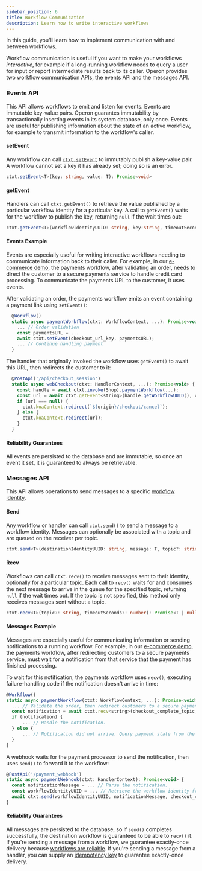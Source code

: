 ```yaml
---
sidebar_position: 6
title: Workflow Communication
description: Learn how to write interactive workflows
---
```


In this guide, you'll learn how to implement communication with and between workflows.

Workflow communication is useful if you want to make your workflows _interactive_, for example if a long-running workflow needs to query a user for input or report intermediate results back to its caller.
Operon provides two workflow communication APIs, the events API and the messages API.

### Events API

This API allows workflows to emit and listen for events. Events are immutable key-value pairs. Operon guarantes immutability by transactionally inserting events in its system database, only once.
Events are useful for publishing information about the state of an active workflow, for example to transmit information to the workflow's caller.

#### setEvent

Any workflow can call [`ctxt.setEvent`](../api-reference/contexts#workflowctxtseteventkey-value) to immutably publish a key-value pair.
A workflow cannot set a key it has already set; doing so is an error.

```typescript
ctxt.setEvent<T>(key: string, value: T): Promise<void>
```

#### getEvent

Handlers can call `ctxt.getEvent()` to retrieve the value published by a particular workflow identity for a particular key.
A call to `getEvent()` waits for the workflow to publish the key, returning `null` if the wait times out:

```typescript
ctxt.getEvent<T>(workflowIdentityUUID: string, key:string, timeoutSeconds?: number);
```

#### Events Example

Events are especially useful for writing interactive workflows needing to communicate information back to their caller.
For example, in our [e-commerce demo](https://github.com/dbos-inc/dbos-demo-apps/tree/main/e-commerce), the payments workflow, after validating an order, needs to direct the customer to a secure payments service to handle credit card processing.
To communicate the payments URL to the customer, it uses events.

After validating an order, the payments workflow emits an event containing a payment link using `setEvent()`:

```javascript
  @Workflow()
  static async paymentWorkflow(ctxt: WorkflowContext, ...): Promise<void> {
    ... // Order validation
    const paymentsURL = ...
    await ctxt.setEvent(checkout_url_key, paymentsURL);
    ... // Continue handling payment
  }
```

The handler that originally invoked the workflow uses `getEvent()` to await this URL, then redirects the customer to it:

```javascript
  @PostApi('/api/checkout_session')
  static async webCheckout(ctxt: HandlerContext, ...): Promise<void> {
    const handle = await ctxt.invoke(Shop).paymentWorkflow(...);
    const url = await ctxt.getEvent<string>(handle.getWorkflowUUID(), checkout_url_key);
    if (url === null) {
      ctxt.koaContext.redirect(`${origin}/checkout/cancel`);
    } else {
      ctxt.koaContext.redirect(url);
    }
  }
```

#### Reliability Guarantees

All events are persisted to the database and are immutable, so once an event it set, it is guaranteed to always be retrievable.

### Messages API
This API allows operations to send messages to a specific [workflow identity](./workflow-tutorial#workflow-identity).

#### Send

Any workflow or handler can call `ctxt.send()` to send a message to a workflow identity.
Messages can optionally be associated with a topic and are queued on the receiver per topic.

```typescript
ctxt.send<T>(destinationIdentityUUID: string, message: T, topic?: string): Promise<void>;
```

#### Recv

Workflows can call `ctxt.recv()` to receive messages sent to their identity, optionally for a particular topic.
Each call to `recv()` waits for and consumes the next message to arrive in the queue for the specified topic, returning `null` if the wait times out.
If the topic is not specified, this method only receives messages sent without a topic.

```typescript
ctxt.recv<T>(topic?: string, timeoutSeconds?: number): Promise<T | null>
```

#### Messages Example

Messages are especially useful for communicating information or sending notifications to a running workflow.
For example, in our [e-commerce demo](https://github.com/dbos-inc/dbos-demo-apps/tree/main/e-commerce), the payments workflow, after redirecting customers to a secure payments service, must wait for a notification from that service that the payment has finished processing.

To wait for this notification, the payments workflow uses `recv()`, executing failure-handling code if the notification doesn't arrive in time:

```javascript
@Workflow()
static async paymentWorkflow(ctxt: WorkflowContext, ...): Promise<void> {
  ... // Validate the order, then redirect customers to a secure payments service.
  const notification = await ctxt.recv<string>(checkout_complete_topic, timeout);
  if (notification) {
      ... // Handle the notification.
  } else {
      ... // Notification did not arrive. Query payment state from the payment provider.
  }
}
```

A webhook waits for the payment processor to send the notification, then uses `send()` to forward it to the workflow:

```javascript
@PostApi('/payment_webhook')
static async paymentWebhook(ctxt: HandlerContext): Promise<void> {
  const notificationMessage = ... // Parse the notification.
  const workflowIdentityUUID = ... // Retrieve the workflow identity from notification metadata.
  await ctxt.send(workflowIdentityUUID, notificationMessage, checkout_complete_topic);
}
```

#### Reliability Guarantees

All messages are persisted to the database, so if `send()` completes successfully, the destination workflow is guaranteed to be able to `recv()` it.
If you're sending a message from a workflow, we guarantee exactly-once delivery because [workflows are reliable](./workflow-tutorial#reliability-guarantees).
If you're sending a message from a handler, you can supply an [idempotency key](../api-reference/contexts#handlerctxtsenddestinationuuid-message-topic-idempotencykey) to guarantee exactly-once delivery.

